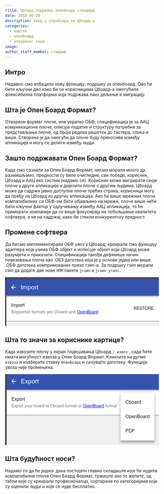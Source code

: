 ```yaml
---
title: Цбоард подржава опенбоард стандард
date: 2018-06-30
description: Увод у опенбоард на Цбоард-у
categories:
  - картон
  - опенбоард
  - отвореног кода
image:
author_staff_member: стидљив
---
```

## Интро

Недавно смо избацили нову функцију: подршку за опенбоард. Ово ће бити кључни део како би се корисницима Цбоард-а омогућила флексибилна платформа која подржава лако дељење и миграцију.

## Шта је Опен Боард Формат?

Отворени формат плоче, или укратко ОБФ, спецификација је за ААЦ комуникационе плоче, описује податке и структуру потребне за представљање плоче, од броја редова решетки до тастера, слика и више. Створена је да омогући да плоче буду преносиве између апликација и могу се делити између људи.

## Зашто подржавати Опен Боард Формат?

Када смо сазнали за Опен Боард Формат, нисмо морали много да размишљамо, предности су биле очигледне, сви победе, корисник, Цбоард и ААЦ еко систем (надамо се). Корисник може мигрирати своје плоче у друге апликације и дијелити плоче с другим људима. Цбоард може да садржи јавно доступне плоче трећих страна, корисници могу да пређу на Цбоард из других апликација. Ако ће више мрежних плоча компатибилних са ОБФ-ом бити објављено на мрежи, плоче више неће бити кључни фактор у одлучивању између ААЦ апликација, то ће приморати компаније да се више фокусирају на побољшање квалитета софтвера, а не на садржај, како би стекли конкурентску предност.

## Промене софтвера

Да бисмо имплементирали ОБФ увоз у Цбоард, креирали смо функцију адаптера која узима ОБФ објект и исписује објект који Цбоард може разумјети и приказати. Спецификација такође дефинише начин повезивања плоча као .ОБЗ датотека која је у основи једна или више .ОБФ датотека компримованих преко гзип-а. За подршку гзип морали смо да додате две нове `НПМ` пакете `јсзип` и `јсзип-утилс`.

![Цбоард](/images/app/import.png)

## Шта то значи за кориснике картице?

Када извозите плочу у екран подешавања Цбоард `/ извоз` , сада ћете имати могућност извоза у Опен Боард Формат. Кликните на дугме `извоза` и изаберите ставку `ОпенБоард` и сачувајте датотеку. Функција увоза није промењена.

![Цбоард](/images/app/export.png)

## Шта будућност носи?

Надамо се да ће једног дана постојати главно складиште које ће нудити компатибилне плоче Опен Боард Формат, тржиште ако то желите, од табли које су креирали професионалци, сортиране по категоријама које су оценили људи и које се нуде бесплатно.